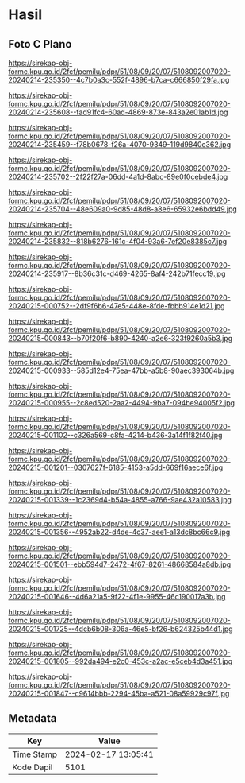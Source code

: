 # Hasil

## Foto C Plano

https://sirekap-obj-formc.kpu.go.id/2fcf/pemilu/pdpr/51/08/09/20/07/5108092007020-20240214-235350--4c7b0a3c-552f-4896-b7ca-c666850f29fa.jpg

https://sirekap-obj-formc.kpu.go.id/2fcf/pemilu/pdpr/51/08/09/20/07/5108092007020-20240214-235608--fad91fc4-60ad-4869-873e-843a2e01ab1d.jpg

https://sirekap-obj-formc.kpu.go.id/2fcf/pemilu/pdpr/51/08/09/20/07/5108092007020-20240214-235459--f78b0678-f26a-4070-9349-119d9840c362.jpg

https://sirekap-obj-formc.kpu.go.id/2fcf/pemilu/pdpr/51/08/09/20/07/5108092007020-20240214-235702--2f22f27a-06dd-4a1d-8abc-89e0f0cebde4.jpg

https://sirekap-obj-formc.kpu.go.id/2fcf/pemilu/pdpr/51/08/09/20/07/5108092007020-20240214-235704--48e609a0-9d85-48d8-a8e6-65932e6bdd49.jpg

https://sirekap-obj-formc.kpu.go.id/2fcf/pemilu/pdpr/51/08/09/20/07/5108092007020-20240214-235832--818b6276-161c-4f04-93a6-7ef20e8385c7.jpg

https://sirekap-obj-formc.kpu.go.id/2fcf/pemilu/pdpr/51/08/09/20/07/5108092007020-20240214-235917--8b36c31c-d469-4265-8af4-242b71fecc19.jpg

https://sirekap-obj-formc.kpu.go.id/2fcf/pemilu/pdpr/51/08/09/20/07/5108092007020-20240215-000752--2df9f6b6-47e5-448e-8fde-fbbb914e1d21.jpg

https://sirekap-obj-formc.kpu.go.id/2fcf/pemilu/pdpr/51/08/09/20/07/5108092007020-20240215-000843--b70f20f6-b890-4240-a2e6-323f9260a5b3.jpg

https://sirekap-obj-formc.kpu.go.id/2fcf/pemilu/pdpr/51/08/09/20/07/5108092007020-20240215-000933--585d12e4-75ea-47bb-a5b8-90aec393064b.jpg

https://sirekap-obj-formc.kpu.go.id/2fcf/pemilu/pdpr/51/08/09/20/07/5108092007020-20240215-000955--2c8ed520-2aa2-4494-9ba7-094be94005f2.jpg

https://sirekap-obj-formc.kpu.go.id/2fcf/pemilu/pdpr/51/08/09/20/07/5108092007020-20240215-001102--c326a569-c8fa-4214-b436-3a14f1f82f40.jpg

https://sirekap-obj-formc.kpu.go.id/2fcf/pemilu/pdpr/51/08/09/20/07/5108092007020-20240215-001201--0307627f-6185-4153-a5dd-669f16aece6f.jpg

https://sirekap-obj-formc.kpu.go.id/2fcf/pemilu/pdpr/51/08/09/20/07/5108092007020-20240215-001339--1c2369d4-b54a-4855-a766-9ae432a10583.jpg

https://sirekap-obj-formc.kpu.go.id/2fcf/pemilu/pdpr/51/08/09/20/07/5108092007020-20240215-001356--4952ab22-d4de-4c37-aee1-a13dc8bc66c9.jpg

https://sirekap-obj-formc.kpu.go.id/2fcf/pemilu/pdpr/51/08/09/20/07/5108092007020-20240215-001501--ebb594d7-2472-4f67-8261-48668584a8db.jpg

https://sirekap-obj-formc.kpu.go.id/2fcf/pemilu/pdpr/51/08/09/20/07/5108092007020-20240215-001646--4d6a21a5-9f22-4f1e-9955-46c190017a3b.jpg

https://sirekap-obj-formc.kpu.go.id/2fcf/pemilu/pdpr/51/08/09/20/07/5108092007020-20240215-001725--4dcb6b08-306a-46e5-bf26-b624325b44d1.jpg

https://sirekap-obj-formc.kpu.go.id/2fcf/pemilu/pdpr/51/08/09/20/07/5108092007020-20240215-001805--992da494-e2c0-453c-a2ac-e5ceb4d3a451.jpg

https://sirekap-obj-formc.kpu.go.id/2fcf/pemilu/pdpr/51/08/09/20/07/5108092007020-20240215-001847--c9614bbb-2294-45ba-a521-08a59929c97f.jpg


## Metadata

| Key        | Value               |
| ---------- | ------------------- |
| Time Stamp | 2024-02-17 13:05:41 |
| Kode Dapil | 5101                |



